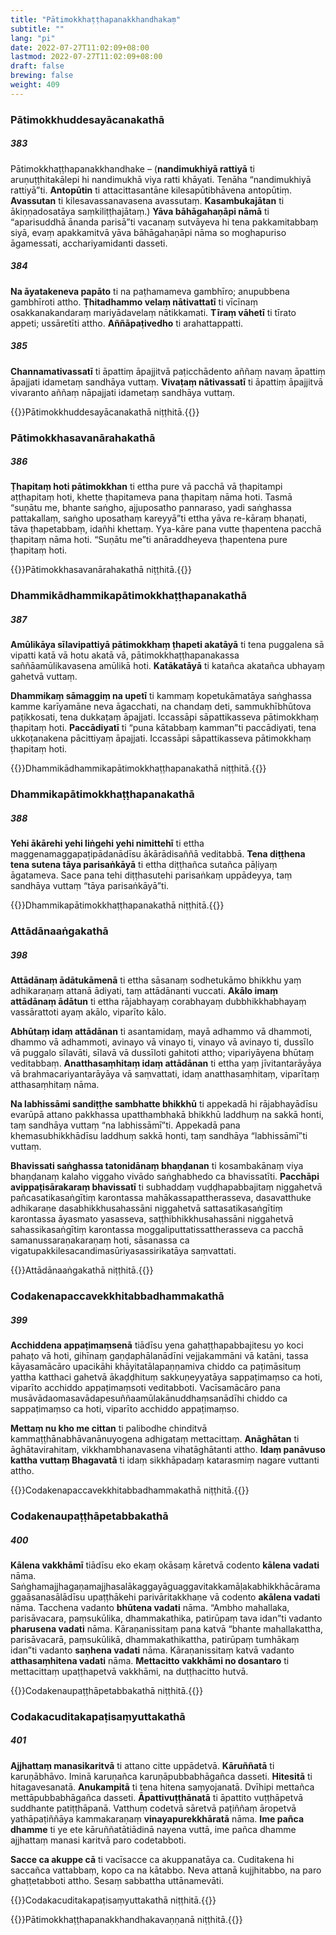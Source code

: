 ```yaml
---
title: "Pātimokkhaṭṭhapanakkhandhakaṃ"
subtitle: ""
lang: "pi"
date: 2022-07-27T11:02:09+08:00
lastmod: 2022-07-27T11:02:09+08:00
draft: false
brewing: false
weight: 409
---
```


### Pātimokkhuddesayācanakathā

##### 383

Pātimokkhaṭṭhapanakkhandhake – (**nandimukhiyā rattiyā** ti aruṇuṭṭhitakālepi hi nandimukhā viya ratti khāyati. Tenāha “nandimukhiyā rattiyā”ti. **Antopūtin** ti attacittasantāne kilesapūtibhāvena antopūtiṃ. **Avassutan** ti kilesavassanavasena avassutaṃ. **Kasambukajātan** ti ākiṇṇadosatāya saṃkiliṭṭhajātaṃ.) **Yāva bāhāgahaṇāpi nāmā** ti “aparisuddhā ānanda parisā”ti vacanaṃ sutvāyeva hi tena pakkamitabbaṃ siyā, evaṃ apakkamitvā yāva bāhāgahaṇāpi nāma so moghapuriso āgamessati, acchariyamidanti dasseti.

##### 384

**Na āyatakeneva papāto** ti na paṭhamameva gambhīro; anupubbena gambhīroti attho. **Ṭhitadhammo velaṃ nātivattatī** ti vīcīnaṃ osakkanakandaraṃ mariyādavelaṃ nātikkamati. **Tīraṃ vāhetī** ti tīrato appeti; ussāretīti attho. **Aññāpaṭivedho** ti arahattappatti.

##### 385

**Channamativassatī** ti āpattiṃ āpajjitvā paṭicchādento aññaṃ navaṃ āpattiṃ āpajjati idametaṃ sandhāya vuttaṃ. **Vivaṭaṃ nātivassatī** ti āpattiṃ āpajjitvā vivaranto aññaṃ nāpajjati idametaṃ sandhāya vuttaṃ.

{{<eop>}}Pātimokkhuddesayācanakathā niṭṭhitā.{{</eop>}}

### Pātimokkhasavanārahakathā

##### 386

**Ṭhapitaṃ hoti pātimokkhan** ti ettha pure vā pacchā vā ṭhapitampi aṭṭhapitaṃ hoti, khette ṭhapitameva pana ṭhapitaṃ nāma hoti. Tasmā “suṇātu me, bhante saṅgho, ajjuposatho pannaraso, yadi saṅghassa pattakallaṃ, saṅgho uposathaṃ kareyyā”ti ettha yāva re-kāraṃ bhaṇati, tāva ṭhapetabbaṃ, idañhi khettaṃ. Yya-kāre pana vutte ṭhapentena pacchā ṭhapitaṃ nāma hoti. “Suṇātu me”ti anāraddheyeva ṭhapentena pure ṭhapitaṃ hoti.

{{<eop>}}Pātimokkhasavanārahakathā niṭṭhitā.{{</eop>}}

### Dhammikādhammikapātimokkhaṭṭhapanakathā

##### 387

**Amūlikāya sīlavipattiyā pātimokkhaṃ ṭhapeti akatāyā** ti tena puggalena sā vipatti katā vā hotu akatā vā, pātimokkhaṭṭhapanakassa saññāamūlikavasena amūlikā hoti. **Katākatāyā** ti katañca akatañca ubhayaṃ gahetvā vuttaṃ.

**Dhammikaṃ sāmaggiṃ na upetī** ti kammaṃ kopetukāmatāya saṅghassa kamme karīyamāne neva āgacchati, na chandaṃ deti, sammukhībhūtova paṭikkosati, tena dukkaṭaṃ āpajjati. Iccassāpi sāpattikasseva pātimokkhaṃ ṭhapitaṃ hoti. **Paccādiyatī** ti “puna kātabbaṃ kamman”ti paccādiyati, tena ukkoṭanakena pācittiyaṃ āpajjati. Iccassāpi sāpattikasseva pātimokkhaṃ ṭhapitaṃ hoti.

{{<eop>}}Dhammikādhammikapātimokkhaṭṭhapanakathā niṭṭhitā.{{</eop>}}

### Dhammikapātimokkhaṭṭhapanakathā

##### 388

**Yehi ākārehi yehi liṅgehi yehi nimittehī** ti ettha maggenamaggapaṭipādanādīsu ākārādisaññā veditabbā. **Tena diṭṭhena tena sutena tāya parisaṅkāyā** ti ettha diṭṭhañca sutañca pāḷiyaṃ āgatameva. Sace pana tehi diṭṭhasutehi parisaṅkaṃ uppādeyya, taṃ sandhāya vuttaṃ “tāya parisaṅkāyā”ti.

{{<eop>}}Dhammikapātimokkhaṭṭhapanakathā niṭṭhitā.{{</eop>}}

### Attādānaaṅgakathā

##### 398

**Attādānaṃ ādātukāmenā** ti ettha sāsanaṃ sodhetukāmo bhikkhu yaṃ adhikaraṇaṃ attanā ādiyati, taṃ attādānanti vuccati. **Akālo imaṃ attādānaṃ ādātun** ti ettha rājabhayaṃ corabhayaṃ dubbhikkhabhayaṃ vassārattoti ayaṃ akālo, viparīto kālo.

**Abhūtaṃ idaṃ attādānan** ti asantamidaṃ, mayā adhammo vā dhammoti, dhammo vā adhammoti, avinayo vā vinayo ti, vinayo vā avinayo ti, dussīlo vā puggalo sīlavāti, sīlavā vā dussīloti gahitoti attho; vipariyāyena bhūtaṃ veditabbaṃ. **Anatthasaṃhitaṃ idaṃ attādānan** ti ettha yaṃ jīvitantarāyāya vā brahmacariyantarāyāya vā saṃvattati, idaṃ anatthasaṃhitaṃ, viparītaṃ atthasaṃhitaṃ nāma.

**Na labhissāmi sandiṭṭhe sambhatte bhikkhū** ti appekadā hi rājabhayādīsu evarūpā attano pakkhassa upatthambhakā bhikkhū laddhuṃ na sakkā honti, taṃ sandhāya vuttaṃ “na labhissāmī”ti. Appekadā pana khemasubhikkhādīsu laddhuṃ sakkā honti, taṃ sandhāya “labhissāmī”ti vuttaṃ.

**Bhavissati saṅghassa tatonidānaṃ bhaṇḍanan** ti kosambakānaṃ viya bhaṇḍanaṃ kalaho viggaho vivādo saṅghabhedo ca bhavissatīti. **Pacchāpi avippaṭisārakaraṃ bhavissatī** ti subhaddaṃ vuḍḍhapabbajitaṃ niggahetvā pañcasatikasaṅgītiṃ karontassa mahākassapattherasseva, dasavatthuke adhikaraṇe dasabhikkhusahassāni niggahetvā sattasatikasaṅgītiṃ karontassa āyasmato yasasseva, saṭṭhibhikkhusahassāni niggahetvā sahassikasaṅgītiṃ karontassa moggaliputtatissattherasseva ca pacchā samanussaraṇakaraṇaṃ hoti, sāsanassa ca vigatupakkilesacandimasūriyasassirikatāya saṃvattati.

{{<eop>}}Attādānaaṅgakathā niṭṭhitā.{{</eop>}}

### Codakenapaccavekkhitabbadhammakathā

##### 399

**Acchiddena appaṭimaṃsenā** tiādīsu yena gahaṭṭhapabbajitesu yo koci pahaṭo vā hoti, gihīnaṃ gaṇḍaphālanādīni vejjakammāni vā katāni, tassa kāyasamācāro upacikāhi khāyitatālapaṇṇamiva chiddo ca paṭimāsituṃ yattha katthaci gahetvā ākaḍḍhituṃ sakkuṇeyyatāya sappaṭimaṃso ca hoti, viparīto acchiddo appaṭimaṃsoti veditabboti. Vacīsamācāro pana musāvādaomasavādapesuññaamūlakānuddhaṃsanādīhi chiddo ca sappaṭimaṃso ca hoti, viparīto acchiddo appaṭimaṃso.

**Mettaṃ nu kho me cittan** ti palibodhe chinditvā kammaṭṭhānabhāvanānuyogena adhigataṃ mettacittaṃ. **Anāghātan** ti āghātavirahitaṃ, vikkhambhanavasena vihatāghātanti attho. **Idaṃ panāvuso kattha vuttaṃ Bhagavatā** ti idaṃ sikkhāpadaṃ katarasmiṃ nagare vuttanti attho.

{{<eop>}}Codakenapaccavekkhitabbadhammakathā niṭṭhitā.{{</eop>}}

### Codakenaupaṭṭhāpetabbakathā

##### 400

**Kālena vakkhāmī** tiādīsu eko ekaṃ okāsaṃ kāretvā codento **kālena vadati** nāma. Saṅghamajjhagaṇamajjhasalākaggayāguaggavitakkamāḷakabhikkhācāramaggaāsanasālādīsu upaṭṭhākehi parivāritakkhaṇe vā codento **akālena vadati** nāma. Tacchena vadanto **bhūtena vadati** nāma. “Ambho mahallaka, parisāvacara, paṃsukūlika, dhammakathika, patirūpaṃ tava idan”ti vadanto **pharusena vadati** nāma. Kāraṇanissitaṃ pana katvā “bhante mahallakattha, parisāvacarā, paṃsukūlikā, dhammakathikattha, patirūpaṃ tumhākaṃ idan”ti vadanto **saṇhena vadati** nāma. Kāraṇanissitaṃ katvā vadanto **atthasaṃhitena vadati** nāma. **Mettacitto vakkhāmi no dosantaro** ti mettacittaṃ upaṭṭhapetvā vakkhāmi, na duṭṭhacitto hutvā.

{{<eop>}}Codakenaupaṭṭhāpetabbakathā niṭṭhitā.{{</eop>}}

### Codakacuditakapaṭisaṃyuttakathā

##### 401

**Ajjhattaṃ manasikaritvā** ti attano citte uppādetvā. **Kāruññatā** ti karuṇābhāvo. Iminā karuṇañca karuṇāpubbabhāgañca dasseti. **Hitesitā** ti hitagavesanatā. **Anukampitā** ti tena hitena saṃyojanatā. Dvīhipi mettañca mettāpubbabhāgañca dasseti. **Āpattivuṭṭhānatā** ti āpattito vuṭṭhāpetvā suddhante patiṭṭhāpanā. Vatthuṃ codetvā sāretvā paṭiññaṃ āropetvā yathāpaṭiññāya kammakaraṇaṃ **vinayapurekkhāratā** nāma. **Ime pañca dhamme** ti ye ete kāruññatātiādinā nayena vuttā, ime pañca dhamme ajjhattaṃ manasi karitvā paro codetabboti.

**Sacce ca akuppe cā** ti vacīsacce ca akuppanatāya ca. Cuditakena hi saccañca vattabbaṃ, kopo ca na kātabbo. Neva attanā kujjhitabbo, na paro ghaṭṭetabboti attho. Sesaṃ sabbattha uttānamevāti.

{{<eop>}}Codakacuditakapaṭisaṃyuttakathā niṭṭhitā.{{</eop>}}

{{<eof>}}Pātimokkhaṭṭhapanakkhandhakavaṇṇanā niṭṭhitā.{{</eof>}}